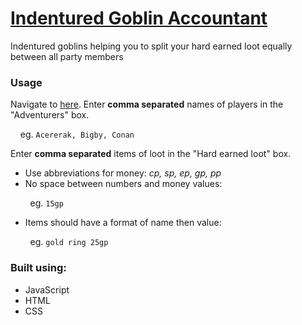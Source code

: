 # [Indentured Goblin Accountant](https://g-j-chen.github.io/IndenturedGoblinAccountant/)
Indentured goblins helping you to split your hard earned loot equally between all party members


### Usage
Navigate to [here](https://g-j-chen.github.io/IndenturedGoblinAccountant/).
Enter **comma separated** names of players in the "Adventurers" box.

&nbsp;&nbsp;&nbsp;&nbsp;eg. `Acererak, Bigby, Conan`


Enter **comma separated** items of loot in the "Hard earned loot" box.

 * Use abbreviations for money: *cp, sp, ep, gp, pp*
 * No space between numbers and money values: 
 
 &nbsp;&nbsp;&nbsp;&nbsp;&nbsp;&nbsp;&nbsp;&nbsp;eg. `15gp`
 * Items should have a format of name then value:

 &nbsp;&nbsp;&nbsp;&nbsp;&nbsp;&nbsp;&nbsp;&nbsp;eg. `gold ring 25gp`

### Built using:
  * JavaScript
  * HTML
  * CSS

